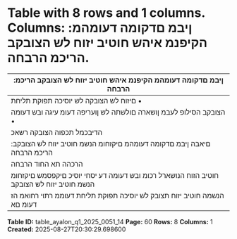 # Table with 8 rows and 1 columns. Columns: :ןיבמ םדקומה דעומהמ הקיפנמ איהש חוטיב יזוח לש הצובקב הריכמ הרבחה.

| :ןיבמ םדקומה דעומהמ הקיפנמ איהש חוטיב יזוח לש הצובקב הריכמ הרבחה |
|---|
| םיזוח לש הצובקה לש יוסיכה תפוקת תליחת • |
| הצובקב הסילופ לעבמ ןושארה םולשתה לש ןועריפה דעומ עיגה ובש דעומה • |
| הדיבכמל תכפוה הצובקה רשאכ | םידיבכמ םיזוח לש הצובק רובע • |
| :םיאבה ןיבמ םדקומה דעומהמ םיקזחומ הנשמ חוטיב יזוח לש הצובקב הריכמ הרבחה |
| הרכהה תא החוד הרבחה | תאז םע דחי .םיקזחומה הנשמה חוטיב יזוח לש הצובקה לש יוסיכה תפוקת תליחת • |
| חוטיב הזוח הנושארל רכומ ובש דעומה דע יסחי יוסיכ םיקפסמש םיקזחומ הנשמ חוטיב יזוח לש הצובקב |
| הנשמה חוטיב יזוח תצובק לש יוסיכה תפוקת תליחת דעוממ רתוי רחואמ הז דעומ םא | והשלכ סיסב |

**Table ID:** table_ayalon_q1_2025_0051_14
**Page:** 60
**Rows:** 8
**Columns:** 1
**Created:** 2025-08-27T20:30:29.698600
